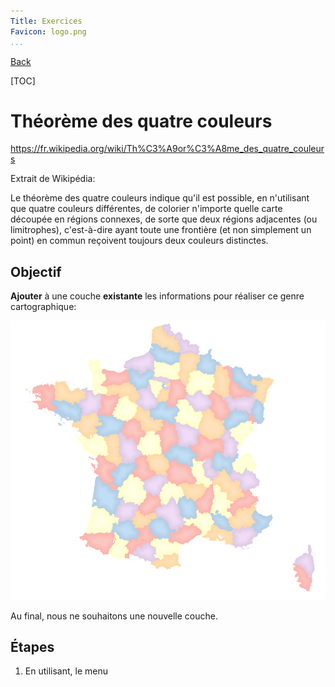 ```yaml
---
Title: Exercices
Favicon: logo.png
...
```


[Back](index.md)

[TOC]

# Théorème des quatre couleurs

https://fr.wikipedia.org/wiki/Th%C3%A9or%C3%A8me_des_quatre_couleurs

Extrait de Wikipédia:

Le théorème des quatre couleurs indique qu'il est possible, en n'utilisant que quatre couleurs différentes, de colorier 
n'importe quelle carte découpée en régions connexes, de sorte que deux régions adjacentes (ou limitrophes), c'est-à-dire 
ayant toute une frontière (et non simplement un point) en commun reçoivent toujours deux couleurs distinctes.

## Objectif

**Ajouter** à une couche **existante** les informations pour réaliser ce genre cartographique:

![Carte](./media/carte_5_couleurs.png)

Au final, nous ne souhaitons une nouvelle couche.
 
## Étapes

1. En utilisant, le menu 